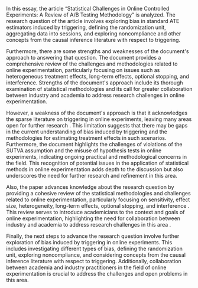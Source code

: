 In this essay, the article “Statistical Challenges in Online Controlled Experiments: A Review of A/B Testing Methodology” 
is analyzed. The research question of the article involves exploring bias in standard ATE estimators induced by triggering,
defining the randomization unit, aggregating data into sessions, and exploring noncompliance and other concepts from the 
causal inference literature with respect to triggering. 

Furthermore, there are some strengths and weaknesses of the document's approach to answering that question. The document 
provides a comprehensive review of the challenges and methodologies related to online experimentation, particularly
focusing on issues such as heterogeneous treatment effects, long-term effects, optional stopping, and interference. 
Strengths of the document's approach include its thorough examination of statistical methodologies and its call for 
greater collaboration between industry and academia to address research challenges in online experimentation.

However, a weakness of the document's approach is that it acknowledges the sparse literature on triggering in online 
experiments, leaving many areas open for further research . This limitation suggests that there may be gaps in the 
current understanding of bias induced by triggering and the methodologies for estimating treatment effects in such 
scenarios. Furthermore, the document highlights the challenges of violations of the SUTVA assumption and the misuse 
of hypothesis tests in online experiments, indicating ongoing practical and methodological concerns in the field. 
This recognition of potential issues in the application of statistical methods in online experimentation adds depth 
to the discussion but also underscores the need for further research and refinement in this area.

Also, the paper advances knowledge about the research question by providing a cohesive review of the statistical 
methodologies and challenges related to online experimentation, particularly focusing on sensitivity, effect size, 
heterogeneity, long-term effects, optional stopping, and interference . This review serves to introduce academicians
to the context and goals of online experimentation, highlighting the need for collaboration between industry and 
academia to address research challenges in this area .

Finally, the next steps to advance the research question involve further exploration of bias induced by triggering 
in online experiments. This includes investigating different types of bias, defining the randomization unit, 
exploring noncompliance, and considering concepts from the causal inference literature with respect to triggering.
Additionally, collaboration between academia and industry practitioners in the field of online experimentation is
crucial to address the challenges and open problems in this area.
